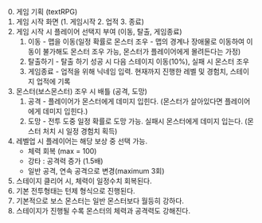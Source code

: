 0. 게임 기획 (textRPG)
1. 게임 시작 화면 (1. 게임시작 2. 업적 3. 종료)
2. 게임 시작 시 플레이어 선택지 부여 (이동, 탈출, 게임종료)
    1. 이동 - 맵을 이동(일정 확률로 몬스터 조우 - 맵의 경계나 장애물로 이동하여 이동이 불가해도 몬스터 조우 가능, 몬스터가 플레이어에게 몰려든다는 가정)
    2. 탈출하기 - 탈출 하기 성공 시 다음 스테이지 이동(10%), 실패 시 몬스터 조우
    3. 게임종료 - 업적을 위해 닉네임 입력. 현재까지 진행한 레벨 및 경험치, 스테이지 업적에 기록
3. 몬스터(보스몬스터) 조우 시 배틀 (공격, 도망)
    1. 공격 - 플레이어가 몬스터에게 데미지 입힌다. (몬스터가 살아있다면 플레이어에게 데미지 입힌다.)
    2. 도망 - 전투 도중 일정 확률로 도망 가능. 실패시 몬스터에게 데미지 입는다.
    (몬스터 처치 시 일정 경험치 획득)
4. 레벨업 시 플레이어는 해당 보상 중 선택 가능.
    - 체력 회복 (max = 100)
    - 강타 : 공격력 증가 (1.5배)
    - 일반 공격, 연속 공격으로 변경(maximum 3회)
5. 스테이지 클리어 시, 체력이 일정수치 회복된다. 
6. 기본 전투형태는 턴제 형식으로 진행된다.
7. 기본적으로 보스 몬스터는 일반 몬스터보다 월등히 강하다.
8. 스테이지가 진행될 수록 몬스터의 체력과 공격력도 강해진다.
